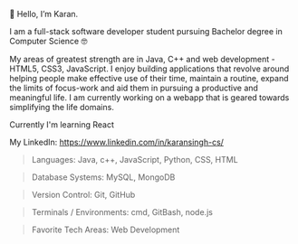 👋 Hello, I’m Karan.

I am a full-stack software developer student pursuing Bachelor degree in Computer Science 🤓

My areas of greatest strength are in Java, C++ and web development - HTML5, CSS3, JavaScript. I enjoy building applications that revolve around helping people make effective use of their time, maintain a routine, expand the limits of focus-work and aid them in pursuing a productive and meaningful life. I am currently working on a webapp that is geared towards simplifying the life domains. 

Currently I'm learning React

My LinkedIn: https://www.linkedin.com/in/karansingh-cs/

> Languages: 
   Java, c++, JavaScript, Python, CSS, HTML
    
> Database Systems: 
   MySQL, MongoDB
   
> Version Control: 
   Git, GitHub

> Terminals / Environments: 
   cmd, GitBash, node.js

> Favorite Tech Areas: 
   Web Development
